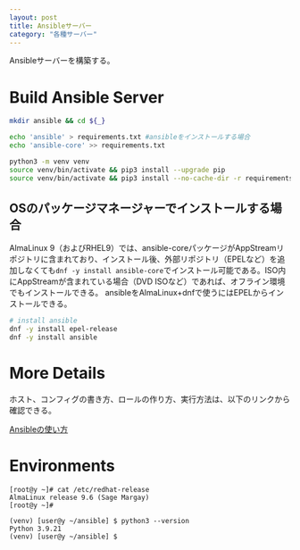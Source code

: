 ```yaml
---
layout: post
title: Ansibleサーバー
category: "各種サーバー"
---
```


Ansibleサーバーを構築する。

# Build Ansible Server

```sh
mkdir ansible && cd ${_}

echo 'ansible' > requirements.txt #ansibleをインストールする場合
echo 'ansible-core' >> requirements.txt

python3 -m venv venv
source venv/bin/activate && pip3 install --upgrade pip
source venv/bin/activate && pip3 install --no-cache-dir -r requirements.txt
```

## OSのパッケージマネージャーでインストールする場合

AlmaLinux 9（およびRHEL9）では、ansible-coreパッケージがAppStreamリポジトリに含まれており、インストール後、外部リポジトリ（EPELなど）を追加しなくても`dnf -y install ansible-core`でインストール可能である。ISO内にAppStreamが含まれている場合（DVD ISOなど）であれば、オフライン環境でもインストールできる。
ansibleをAlmaLinux+dnfで使うにはEPELからインストールできる。

```sh
# install ansible
dnf -y install epel-release
dnf -y install ansible
```

# More Details

ホスト、コンフィグの書き方、ロールの作り方、実行方法は、以下のリンクから確認できる。

[Ansibleの使い方](https://github.com/YumaYX/docs/blob/main/_posts/2024-05-18-Ansible.markdown)

# Environments

```
[root@y ~]# cat /etc/redhat-release
AlmaLinux release 9.6 (Sage Margay)
[root@y ~]#
```

```
(venv) [user@y ~/ansible] $ python3 --version
Python 3.9.21
(venv) [user@y ~/ansible] $
```


